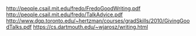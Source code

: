 http://people.csail.mit.edu/fredo/FredoGoodWriting.pdf
http://people.csail.mit.edu/fredo/TalkAdvice.pdf
http://www.dgp.toronto.edu/~hertzman/courses/gradSkills/2010/GivingGoodTalks.pdf
https://cs.dartmouth.edu/~wjarosz/writing.html
